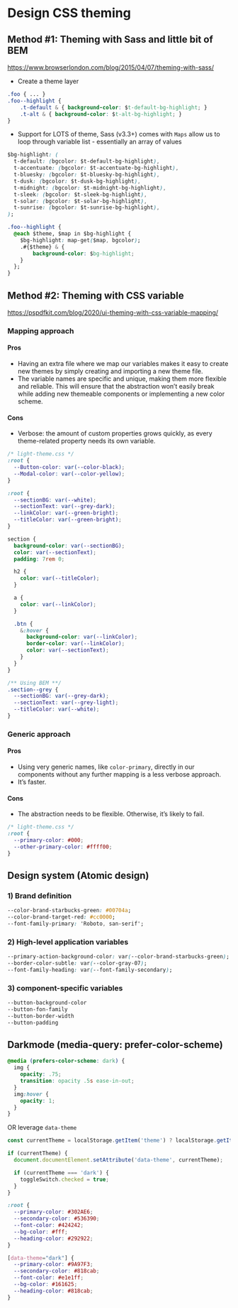 # Design CSS theming

## Method #1: Theming with Sass and little bit of BEM
https://www.browserlondon.com/blog/2015/04/07/theming-with-sass/

- Create a theme layer
```css
.foo { ... }
.foo--highlight {
    .t-default & { background-color: $t-default-bg-highlight; }
    .t-alt & { background-color: $t-alt-bg-highlight; }
}
```

- Support for LOTS of theme, Sass (v3.3+) comes with `Maps` allow us to loop through variable list - essentially an array of values
```css
$bg-highlight: (
  t-default: (bgcolor: $t-default-bg-highlight),
  t-accentuate: (bgcolor: $t-accentuate-bg-highlight),
  t-bluesky: (bgcolor: $t-bluesky-bg-highlight),
  t-dusk: (bgcolor: $t-dusk-bg-highlight),
  t-midnight: (bgcolor: $t-midnight-bg-highlight),
  t-sleek: (bgcolor: $t-sleek-bg-highlight),
  t-solar: (bgcolor: $t-solar-bg-highlight),
  t-sunrise: (bgcolor: $t-sunrise-bg-highlight),
);

.foo--highlight {
  @each $theme, $map in $bg-highlight {
    $bg-highlight: map-get($map, bgcolor);
    .#{$theme} & {
        background-color: $bg-highlight;
    }
  };
}

```


## Method #2: Theming with CSS variable
https://pspdfkit.com/blog/2020/ui-theming-with-css-variable-mapping/

### Mapping approach
#### Pros
- Having an extra file where we map our variables makes it easy to create new themes by simply creating and importing a new theme file.
- The variable names are specific and unique, making them more flexible and reliable.
This will ensure that the abstraction won’t easily break while adding new themeable components or implementing a new color scheme.
#### Cons
- Verbose: the amount of custom properties grows quickly, as every theme-related property needs its own variable.

```css
/* light-theme.css */
:root {
  --Button-color: var(--color-black);
  --Modal-color: var(--color-yellow);
}

```

```css
:root {
  --sectionBG: var(--white);
  --sectionText: var(--grey-dark);
  --linkColor: var(--green-bright);
  --titleColor: var(--green-bright);
}

section {
  background-color: var(--sectionBG);
  color: var(--sectionText);
  padding: 7rem 0;

  h2 {
    color: var(--titleColor);
  }

  a {
    color: var(--linkColor);
  }

  .btn {
    &:hover {
      background-color: var(--linkColor);
      border-color: var(--linkColor);
      color: var(--sectionText);
    }
  }
}

/** Using BEM **/
.section--grey {
  --sectionBG: var(--grey-dark);
  --sectionText: var(--grey-light);
  --titleColor: var(--white);
}
```

### Generic approach
#### Pros
- Using very generic names, like `color-primary`, directly in our components without any further mapping is a less verbose approach.
- It’s faster.
#### Cons
- The abstraction needs to be flexible. Otherwise, it’s likely to fail.

```css
/* light-theme.css */
:root {
  --primary-color: #000;
  --other-primary-color: #ffff00;
}
```

## Design system (Atomic design)

### 1) Brand definition
```css
--color-brand-starbucks-green: #00704a;
--color-brand-target-red: #cc0000;
--font-family-primary: 'Roboto, san-serif';
```

### 2) High-level application variables
```css
--primary-action-background-color: var(--color-brand-starbucks-green);
--border-color-subtle: var(--color-gray-07);
--font-family-heading: var(--font-family-secondary);
```

### 3) component-specific variables
```css
--button-background-color
--button-fon-family
--button-border-width
--button-padding
```


## Darkmode (media-query: prefer-color-scheme)
```css
@media (prefers-color-scheme: dark) {
  img {
    opacity: .75;
    transition: opacity .5s ease-in-out;
  }
  img:hover {
    opacity: 1;
  }
}
```

OR leverage `data-theme`

```js
const currentTheme = localStorage.getItem('theme') ? localStorage.getItem('theme') : null;

if (currentTheme) {
  document.documentElement.setAttribute('data-theme', currentTheme);

  if (currentTheme === 'dark') {
    toggleSwitch.checked = true;
  }
}
```

```css
:root {
  --primary-color: #302AE6;
  --secondary-color: #536390;
  --font-color: #424242;
  --bg-color: #fff;
  --heading-color: #292922;
}

[data-theme="dark"] {
  --primary-color: #9A97F3;
  --secondary-color: #818cab;
  --font-color: #e1e1ff;
  --bg-color: #161625;
  --heading-color: #818cab;
}
```
